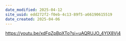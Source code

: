 ```yaml
---
date_modified: 2025-04-12
site_uuid: edd272f2-f0eb-4c13-89f5-a66190615519
date_created: 2025-04-06
---
```


https://youtu.be/xdFqZpBpXTo?si=uAQRUJO_4YlX8Vj4